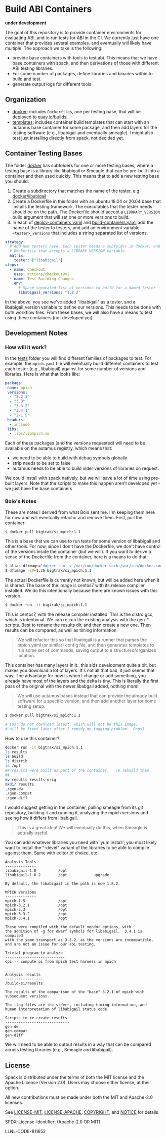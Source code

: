 # Build ABI Containers

**under development**

The goal of this repository is to provide container environments for
evaluating ABI, and to run tests for ABI in the CI. We currently just have one container that provides several
examples, and eventually will likely have multiple. The approach we take is the following:

 - provide base containers with tools to test abi. This means that we have base containers with spack, and then derivations of those with different ABI testing libraries.
 - For some number of packages, define libraries and binaries within to build and test.
 - generate output logs for different tools

## Organization

 - [docker](docker): includes `Dockerfile`s, one per testing base, that will be deployed to [quay.io/buildsi](https://quay.io/organization/buildsi).
 - [templates](templates): includes container build templates that can start with an autamus base container for some package, and then add layers for the testing software (e.g., libabigail and eventually smeagle). I might also test just installing directly from spack, not decided yet.

## Container Testing Bases

The folder [docker](docker) has subfolders for one or more testing bases, where a testing
base is a library like libabigail or Smeagle that can be pre-built into a container
and then used quickly. This means that to add a new testing base you should:

1. Create a subdirectory that matches the name of the tester, e.g [docker/libabigail](docker/libabigail)
2. Create a Dockerfile in this folder with an ubuntu 18.04 or 20.04 base that installs the testing framework. The executables that the tester needs should be on the path. The Dockerfile should accept a `LIBRRARY_VERSION` build argument that will set one or more versions to build.
3. In each of [deploy-containers.yaml](.github/workflows/deploy-containers.yaml) and [build-containers.yaml](.github/workflows/build-containers.yaml) add the name of the tester to testers, and add an environment variable `<tester>_versions` that includes a string separated list of versions.

```yaml
strategy:
  # Add new testers here. Each tester needs a subfolder in docker, and a
  # Dockerfile that accepts a LIBRARY_VERSION variable
  matrix:
    tester: ["libabigail"]
steps:
  - name: Checkout
    uses: actions/checkout@v2        
  - name: Test Building Changes
    env:
      # Space separated list of versions to build for a named tester
      libabigail_versions: "1.8.2"
```

In the above, you see we've added "libabigail" as a tester, and a libabigail_version
variable to define our versions. This needs to be done with both workflow files. From
these bases, we will also have a means to test using these containers (not developed yet).


## Development Notes

### How will it work?

In the [tests](tests) folder you will find different families of packages to test.
For example, the `mpich.yaml` file will eventually build different containers to
test each tester (e.g., libabigail) against for some number of versions and
libraries. Here is what that looks like:

```yaml
package:
 name: mpich
 versions:
  - "3.2.1"
  - "3.3"
  - "3.3.2"
  - "3.4.1"
  - "2-1.5"
 headers:
  - include
 libs:
  - libs/libmpich.so
```

Each of these packages (and the versions requested) will need to be available
on the autamus registry, which means that:

 - we need to be able to build with debug symbols globally
 - strip needs to be set to false
 - autamus needs to be able to build older versions of libraries on request.
 
We could install with spack natively, but we will save a lot of time using
pre-built layers. Note that the scripts to make this happen aren't developed
yet - we just have the base containers.

 
### Bolo's Notes

These are notes I derived from what Bolo sent me. I'm keeping them here for now
and will eventually refactor and remove them. First, pull the container:

```bash
$ docker pull bigtrak/si_mpich:1.1
```

This is a base that we can use to run tests for some version of libabigail and
other tools. For now, since I don't have the Dockerfile, we don't have control
of the versions inside the container (but we will).
If you want to derive a sense of the Dockerfile from the container, here is a means to do that:

```bash
$ alias dfimage="docker run -v /var/run/docker.sock:/var/run/docker.sock --rm alpine/dfimage"
$ dfimage -sV=1.36 bigtrak/si_mpich:1.1
```

The actual Dockerfile is currently not known, but will be added here when it is shared.
The base of the image is centos7 with its release compiler installed. We do
this intentionally because there are known issues with this version.

```bash
$ docker run -it bigtrak/si_mpich:1.1
```

This is centos7, with the release compiler installed.   This
is the distro gcc, which is intentional. We can re-run the existing analysis with the gen-* scripts. 
Best to rename the results dir, and then create a new one.  Then results can be compared, as well as timing information.

> We will refactor this so that libabigail is a runner that parses the mpich.yaml (or similar) config file, and then generates templates to run some set of commands, saving output to a structured/organized location.

This container has many layers in it.. this aids development quite a bit, but makes you download a lot of layers.  It's not all that
bad, it just seems that way.  The advantage for now is when I change or add something, you already have most of the layers and the delta
is tiny.    This is literally the first pass of the original with the newer libabgail added, nothing more!

> We will use autamus bases instead that can provide the already built software for a specific version, and then add another layer for some testing setup.

```bash
$ docker pull bigtrak/si_mpich:1.1

# (ps: do not download latest, which will not be this image,
# will be fixed later after I remedy my tagging problem.  Oops)
```
       
How to use this container?

```bash
docker run -it bigtrak/si_mpich:1.1
ls results
ls build
ls distrib
ls /opt
## results were built as part of the container.   TO rebuild them
##
mv results results-orig
mkdir results
./gen-dw
./gen-compat
./gen-diff
```

I would suggest getting in the container, pulling smeagle from its
git repository, building it and running it, analyzing the mpich
versions and seeing how it differs from libabigail.

> This is a great idea! We will eventually do this, when Smeagle is actually useful.

You can add whatever libraries you need with 'yum install'; you most likely want to install the "-devel" variant of the libraries to be able to compile against them. Same with editor of choice, etc.

```
Analysis Tools
--------------
libabigail-1.8          /opt
libabigail-1.8.2        /opt            upgrade

By default, the libabigail in the path is now 1.8.2.

MPICH Versions
--------------
mpich-1.5               /opt
mpich-3.2.1             /opt
mpich-3.3               /opt
mpich-3.3.2             /opt
mpich-3.4.1             /opt

These were compiled with the default vendor options, with
the addition of -g for dwarf symbols for libabigail.  3.4.1 is compiled
with the same transport as 3.3.2, as the versions are incompatible,
and are not an issue for our abi testing.

Trivial program to analyze
---------------------------
cpi -- compute pi from mpich test harness in mpich


Analysis results
-----------------
/build-si/results

The results of the comparison of the "base" 3.2.1 of mpich with
subsequent versions.

The .log files are the stderr, including timing information, and
human interpretation of libabigail status code.

Scripts to re-create results
-----------------------------
gen-dw
gen-compat
gen-diff
```

We will need to be able to output results in a way that can be compared across testing
libraries (e.g., Smeagle and libabigail).

## License

Spack is distributed under the terms of both the MIT license and the
Apache License (Version 2.0). Users may choose either license, at their
option.

All new contributions must be made under both the MIT and Apache-2.0
licenses.

See [LICENSE-MIT](https://github.com/spack/spack/blob/develop/LICENSE-MIT),
[LICENSE-APACHE](https://github.com/spack/spack/blob/develop/LICENSE-APACHE),
[COPYRIGHT](https://github.com/spack/spack/blob/develop/COPYRIGHT), and
[NOTICE](https://github.com/spack/spack/blob/develop/NOTICE) for details.

SPDX-License-Identifier: (Apache-2.0 OR MIT)

LLNL-CODE-811652
